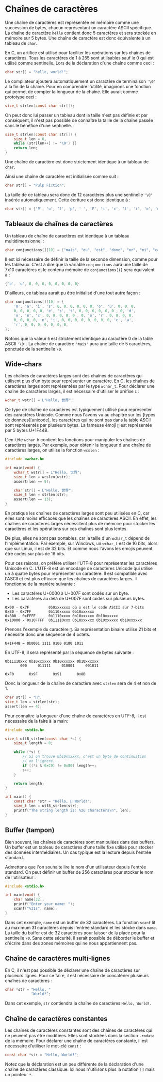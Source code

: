 # Chaînes de caractères

Une chaîne de caractères est représentée en mémoire comme une succession de bytes, chacun représentant un caractère ASCII spécifique. La chaîne de caractère `hello` contient donc 5 caractères et sera stockée en mémoire sur 5 bytes. Une chaîne de caractère est donc équivalente à un tableau de `char`.

En C, un artifice est utilisé pour faciliter les opérations sur les chaînes de caractères. Tous les caractères de 1 à 255 sont utilisables sauf le 0 qui est utilisé comme sentinelle. Lors de la déclaration d'une chaîne comme ceci :

```c
char str[] = "hello, world!";
```

Le compilateur ajoutera automatiquement un caractère de terminaison `'\0'` à la fin de la chaîne. Pour en comprendre l'utilité, imaginons une fonction qui permet de compter la longueur de la chaîne. Elle aurait comme prototype ceci :

```c
size_t strlen(const char str[]);
```

On peut donc lui passer un tableau dont la taille n'est pas définie et par conséquent, il n'est pas possible de connaître la taille de la chaîne passée sans le bénéfice d'une sentinelle.

```c
size_t strlen(const char str[]) {
    size_t len = 0,
    while (str[len++] != '\0') {}
    return len;
}
```

Une chaîne de caractère est donc strictement identique à un tableau de `char`.

Ainsi une chaîne de caractère est initialisée comme suit :

```c
char str[] = "Pulp Fiction";
```

La taille de ce tableau sera donc de 12 caractères plus une sentinelle `'\0'` insérée automatiquement. Cette écriture est donc identique à :

```c
char str[] = {'P', 'u', 'l', 'p', ' ', 'F', 'i', 'c', 't', 'i', 'o', 'n', '\0'};
```

## Tableaux de chaînes de caractères

Un tableau de chaîne de caractères est identique à un tableau multidimensionnel :

```c
char conjunctions[][10] = {"mais", "ou", "est", "donc", "or", "ni", "car"};
```

Il est ici nécessaire de définir la taille de la seconde dimension, comme pour les tableaux. C'est à dire que la variable `conjunctions` aura une taille de 7x10 caractères et le contenu mémoire de `conjunctions[1]` sera équivalent à :

```c
{'o', 'u', 0, 0, 0, 0, 0, 0, 0, 0}
```

D'ailleurs, ce tableau aurait pu être initialisé d'une tout autre façon :

```c
char conjunctions[][10] = {
    'm', 'a', 'i', 's', 0, 0, 0, 0, 0, 0, 'o', 'u', 0, 0, 0,
    0, 0, 0, 0, 0, 'e', 's', 't', 0, 0, 0, 0, 0, 0 , 0, 'd',
    'o', 'n', 'c', 0, 0, 0, 0, 0 , 0, 'o', 'r', 0, 0, 0, 0,
    0, 0, 0, 0, 'n', 'i', 0, 0, 0, 0, 0, 0, 0, 0, 'c', 'a',
    'r', 0, 0, 0, 0, 0, 0, 0,
};
```

Notons que la valeur `0` est strictement identique au caractère 0 de la table ASCII `'\0'`. La chaîne de caractère `"mais"` aura une taille de 5 caractères, ponctuée de la sentinelle `\0`.

## Wide-chars

Les chaînes de caractères larges sont des chaînes de caractères qui utilisent plus d'un byte pour représenter un caractère. En C, les chaînes de caractères larges sont représentées par le type `wchar_t`. Pour déclarer une chaîne de caractères larges, il est nécessaire d'utiliser le préfixe `L` :

```c
wchar_t wstr[] = L"Hello, 世界";
```

Ce type de chaîne de caractères est typiquement utilisé pour représenter des caractères Unicode. Comme nous l'avons vu au chapitre sur les [types de données][unicode], les caractères qui ne sont pas dans la table ASCII sont représentés par plusieurs bytes. La fameuse émoji `👋` est représentée par 5 bytes U+1F44B.

L'en-tête `wchar.h` contient les fonctions pour manipuler les chaînes de caractères larges. Par exemple, pour obtenir la longueur d'une chaîne de caractères larges, on utilise la fonction `wcslen` :

```c
#include <wchar.h>

int main(void) {
    wchar_t wstr[] = L"Hello, 世界";
    size_t len = wcslen(wstr);
    assert(len == 9);

    char str[] = L"Hello, 世界";
    size_t len = strlen(str);
    assert(len == 13);
}
```

En pratique les chaînes de caractères larges sont peu utilisées en C, car elles sont moins efficaces que les chaînes de caractères ASCII. En effet, les chaînes de caractères larges nécessitent plus de mémoire pour stocker les caractères et les opérations sur ces chaînes sont plus lentes.

De plus, elles ne sont pas portables, car la taille d'un `wchar_t` dépend de l'implémentation. Par exemple, sur Windows, un `wchar_t` est de 16 bits, alors que sur Linux, il est de 32 bits. Et comme nous l'avons les emojis peuvent être codés sur plus de 16 bits.

Pour ces raisons, on préfère utiliser l'UTF-8 pour représenter les caractères Unicode en C. L'UTF-8 est un encodage de caractères Unicode qui utilise un à quatre bytes pour représenter un caractère. Il est compatible avec l'ASCII et est plus efficace que les chaînes de caractères larges. Il fonctionne de la manière suivante :

- Les caractères U+0000 à U+007F sont codés sur un byte.
- Les caractères au delà de U+007F sont codés sur plusieurs bytes.

```text
0x00 - 0x7F         0b0xxxxxxx où x est le code ASCII sur 7-bits
0x80 - 0x7FF        0b110xxxxx 0b10xxxxxx
0x800 - 0xFFFF      0b1110xxxx 0b10xxxxxx 0b10xxxxxx
0x10000 - 0x10FFFF  0b11110xxx 0b10xxxxxx 0b10xxxxxx 0b10xxxxxx
```

Prenons l'exemple du caractère `👋`. Sa représentation binaire utilise 21 bits et nécessite donc une séquence de 4 octets.

```text
U+1F44B = 0b0001 1111 0100 0100 1011
```

En UTF-8, il sera représenté par la séquence de bytes suivante :

```text
0b11110xxx 0b10xxxxxx 0b10xxxxxx 0b10xxxxxx
       000     011111     010001     001011

0xF0       0x9F       0x91       0x8B
```

Donc la longueur de la chaîne de caractère avec `strlen` sera de 4 et non de 1.

```c
char str[] = "👋";
size_t len = strlen(str);
assert(len == 4);
```

Pour connaître la longueur d'une chaîne de caractères en UTF-8, il est nécessaire de la faire à la main:

```c
#include <stdio.h>

size_t utf8_strlen(const char *s) {
    size_t length = 0;

    while (*s) {
        // Si on trouve 0b10xxxxxx, c'est un byte de continuation
        // on l'ignore...
        if ((*s & 0xC0) != 0x80) length++;
        s++;
    }

    return length;
}

int main() {
    const char *str = "Hello, 👋 World!";
    size_t len = utf8_strlen(str);
    printf("The string length is: %zu characters\n", len);
}
```

## Buffer (tampon)

Bien souvent, les chaînes de caractères sont manipulées dans des buffers. Un buffer est un tableau de caractères d'une taille fixe utilisé pour stocker des données intermédiaires. Un cas typique est la lecture depuis l'entrée standard.

Admettons que l'on souhaite lire le nom d'un utilisateur depuis l'entrée standard. On peut définir un buffer de 256 caractères pour stocker le nom de l'utilisateur :

```c
#include <stdio.h>

int main(void) {
    char name[32];
    printf("Enter your name: ");
    scanf("%31s", name);
}
```

Dans cet exemple, `name` est un buffer de 32 caractères. La fonction `scanf` lit au maximum 31 caractères depuis l'entrée standard et les stocke dans `name`. La taille du buffer est de 32 caractères pour laisser de la place pour la sentinelle `\0`. Sans cette sécurité, il serait possible de déborder le buffer et d'écrire dans des zones mémoires qui ne nous appartiennent pas.

## Chaîne de caractères multi-lignes

En C, il n'est pas possible de déclarer une chaîne de caractères sur plusieurs lignes. Pour ce faire, il est nécessaire de concaténer plusieurs chaînes de caractères :

```c
char *str = "Hello, "
            "World!";
```

Dans cet exemple, `str` contiendra la chaîne de caractères `Hello, World!`.

## Chaîne de caractères constantes

Les chaînes de caractères constantes sont des chaînes de caractères qui ne peuvent pas être modifiées. Elles sont stockées dans la section `.rodata` de la mémoire. Pour déclarer une chaîne de caractères constante, il est nécessaire d'utiliser le mot-clé `const` :

```c
const char *str = "Hello, World!";
```

Notez que la déclaration est un peu différente de la déclaration d'une chaîne de caractères classique. Ici nous n'utilisons plus la notation `[]` mais un pointeur `*`.
